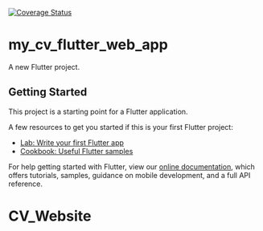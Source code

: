 [![Coverage Status](https://coveralls.io/repos/github/MayuriXx/CV_Website/badge.svg?t=lUuLgm)](https://coveralls.io/github/MayuriXx/CV_Website)

# my_cv_flutter_web_app

A new Flutter project.

## Getting Started

This project is a starting point for a Flutter application.

A few resources to get you started if this is your first Flutter project:

- [Lab: Write your first Flutter app](https://flutter.dev/docs/get-started/codelab)
- [Cookbook: Useful Flutter samples](https://flutter.dev/docs/cookbook)

For help getting started with Flutter, view our
[online documentation](https://flutter.dev/docs), which offers tutorials,
samples, guidance on mobile development, and a full API reference.
# CV_Website
